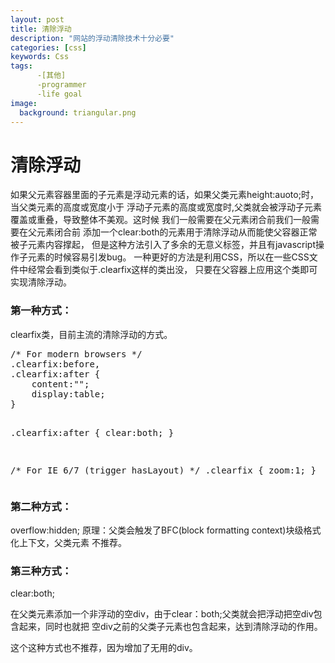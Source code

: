 ```yaml
---
layout: post
title: 清除浮动
description: "网站的浮动清除技术十分必要"
categories: [css]
keywords: Css
tags: 
      -[其他]
      -programmer
      -life goal
image:
  background: triangular.png
---
```

<h1>清除浮动</h1>
<p>如果父元素容器里面的子元素是浮动元素的话，如果父类元素height:auoto;时，当父类元素的高度或宽度小于
浮动子元素的高度或宽度时,父类就会被浮动子元素覆盖或重叠，导致整体不美观。这时候
我们一般需要在父元素闭合前我们一般需要在父元素闭合前
添加一个clear:both的元素用于清除浮动从而能使父容器正常被子元素内容撑起，
但是这种方法引入了多余的无意义标签，并且有javascript操作子元素的时候容易引发bug。
一种更好的方法是利用CSS，所以在一些CSS文件中经常会看到类似于.clearfix这样的类出没，
只要在父容器上应用这个类即可实现清除浮动。</p>
<h3>第一种方式：</h3>
<p>clearfix类，目前主流的清除浮动的方式。
<pre>
/* For modern browsers */
.clearfix:before,
.clearfix:after {
    content:"";
    display:table;
}

.clearfix:after {
    clear:both;
}

/* For IE 6/7 (trigger hasLayout) */
.clearfix {
    zoom:1;
}
</pre>
</p>
<h3>第二种方式：</h3>
overflow:hidden;
原理：父类会触发了BFC(block formatting context)块级格式化上下文，父类元素
不推荐。
<h3>第三种方式：</h3>
clear:both;
<p>在父类元素添加一个非浮动的空div，由于clear：both;父类就会把浮动把空div包含起来，同时也就把
空div之前的父类子元素也包含起来，达到清除浮动的作用。</p>
<p>这个这种方式也不推荐，因为增加了无用的div。

